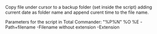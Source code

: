 Copy file under cursor to a backup folder (set inside the script) adding current date as folder name and append curent time to the file name.

Parameters for the script in Total Commander: 
"%P%N" %O %E
-Path+filename
-Filename without extension
-Extension